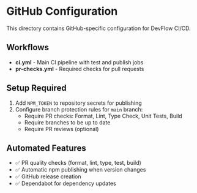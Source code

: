 # GitHub Configuration

This directory contains GitHub-specific configuration for DevFlow CI/CD.

## Workflows

- **ci.yml** - Main CI pipeline with test and publish jobs
- **pr-checks.yml** - Required checks for pull requests

## Setup Required

1. Add `NPM_TOKEN` to repository secrets for publishing
2. Configure branch protection rules for `main` branch:
   - Require PR checks: Format, Lint, Type Check, Unit Tests, Build
   - Require branches to be up to date
   - Require PR reviews (optional)

## Automated Features

- ✅ PR quality checks (format, lint, type, test, build)
- ✅ Automatic npm publishing when version changes
- ✅ GitHub release creation
- ✅ Dependabot for dependency updates